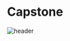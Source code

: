 # Capstone
![header](https://capsule-render.vercel.app/api?type=soft&color=auto&height=300&section=header&text=ADAS%20System&fontSize=90)
